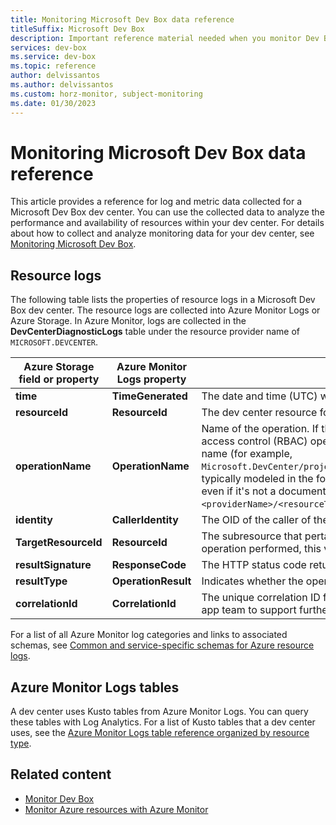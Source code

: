 ```yaml
---
title: Monitoring Microsoft Dev Box data reference
titleSuffix: Microsoft Dev Box
description: Important reference material needed when you monitor Dev Box. Schema reference for dev center diagnostic logs. Review the included Azure Storage and Azure Monitor Logs properties.
services: dev-box
ms.service: dev-box
ms.topic: reference
author: delvissantos
ms.author: delvissantos
ms.custom: horz-monitor, subject-monitoring
ms.date: 01/30/2023
---
```


# Monitoring Microsoft Dev Box data reference

This article provides a reference for log and metric data collected for a Microsoft Dev Box dev center. You can use the collected data to analyze the performance and availability of resources within your dev center. For details about how to collect and analyze monitoring data for your dev center, see [Monitoring Microsoft Dev Box](monitor-dev-box.md).

## Resource logs

The following table lists the properties of resource logs in a Microsoft Dev Box dev center. The resource logs are collected into Azure Monitor Logs or Azure Storage. In Azure Monitor, logs are collected in the **DevCenterDiagnosticLogs** table under the resource provider name of `MICROSOFT.DEVCENTER`.

| Azure Storage field or property | Azure Monitor Logs property | Description |
| --- | --- | --- |
| **time** | **TimeGenerated** | The date and time (UTC) when the operation occurred. |
| **resourceId** | **ResourceId** | The dev center resource for which logs are enabled. |
| **operationName** | **OperationName** | Name of the operation. If the event represents an Azure role-based access control (RBAC) operation, specify the Azure RBAC operation name (for example, `Microsoft.DevCenter/projects/users/devboxes/write`). This name is typically modeled in the form of an Azure Resource Manager operation, even if it's not a documented Resource Manager operation: (`Microsoft.<providerName>/<resourceType>/<subtype>/<Write/Read/Delete/Action>`). |
| **identity** | **CallerIdentity** | The OID of the caller of the event. |
| **TargetResourceId** | **ResourceId** | The subresource that pertains to the request. Depending on the operation performed, this value might point to a `devbox` or `environment`. |
| **resultSignature** | **ResponseCode** | The HTTP status code returned for the operation. |
| **resultType** | **OperationResult** | Indicates whether the operation failed or succeeded. |
| **correlationId** | **CorrelationId** | The unique correlation ID for the operation that can be shared with the app team to support further investigation. |

For a list of all Azure Monitor log categories and links to associated schemas, see [Common and service-specific schemas for Azure resource logs](/azure/azure-monitor/essentials/resource-logs-schema). 

## Azure Monitor Logs tables

A dev center uses Kusto tables from Azure Monitor Logs. You can query these tables with Log Analytics. For a list of Kusto tables that a dev center uses, see the [Azure Monitor Logs table reference organized by resource type](/azure/azure-monitor/reference/tables/tables-resourcetype#dev-centers).

## Related content

- [Monitor Dev Box](monitor-dev-box.md)
- [Monitor Azure resources with Azure Monitor](/azure/azure-monitor/essentials/monitor-azure-resource)
